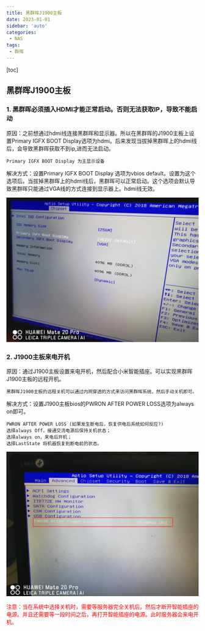 ```yaml
---
title: 黑群晖J1900主板
date: 2023-01-01
sidebar: 'auto'
categories: 
 - NAS
tags:
 - 群晖
---
```


[toc]

## 黑群晖J1900主板

### 1. 黑群晖必须插入HDMI才能正常启动。否则无法获取IP，导致不能启动

原因：之前想通过hdmi线连接黑群晖和显示器。所以在黑群晖的J1900主板上设置Primary IGFX BOOT Display选项为hdmi。后来发现当拔掉黑群晖上的hdmi线后，会导致黑群晖获取不到ip,进而无法启动。

```
Primary IGFX BOOT Display 为主显示设备
```

解决方式：设置Primary IGFX BOOT Display 选项为vbios default。设置为这个选项后。当拔掉黑群晖上的hdmi线后，黑群晖可以正常启动。这个选项会默认导致黑群晖只能通过VGA线的方式连接到显示器上。hdmi线无效。

![20230101222923.jpg](../blog_img/20230101222923.jpg)


### 2. J1900主板来电开机

原因：通过J1900主板设置来电开机，然后配合小米智能插座。可以实现黑群晖J1900主板的远程开机。

```
黑群晖J1900主板的远程关机可以通过内网穿透的方式来访问黑群晖系统，然后手动关机即可。
```

解决方式：设置J1900主板bios的PWRON AFTER POWER LOSS选项为always on即可。


```
PWRON AFTER POWER LOSS (如果发生断电后，恢复供电后系统如何反应?)
选择always Off，接通交流电源后保持关机状态；
选择always on，来电后开机；
选择LastState 将机器恢复到断电前的状态。

```

![20230101223413.png](../blog_img/20230101223413.png)

<font color="red">注意：当在系统中选择关机时，需要等服务器完全关机后。然后才断开智能插座的电源。并且还需要等一段时间之后，再打开智能插座的电源。此时服务器会来电开机。</font>